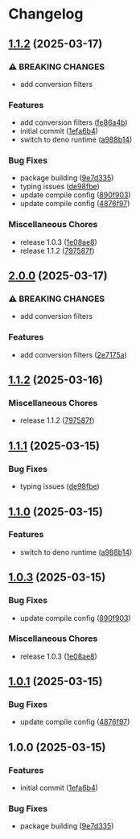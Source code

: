# Changelog

## [1.1.2](https://github.com/jake-walker/workout-converter/compare/v2.0.0...v1.1.2) (2025-03-17)


### ⚠ BREAKING CHANGES

* add conversion filters

### Features

* add conversion filters ([fe86a4b](https://github.com/jake-walker/workout-converter/commit/fe86a4b0b9e20c3ce2598bd67889bd3735a8a28c))
* initial commit ([1efa6b4](https://github.com/jake-walker/workout-converter/commit/1efa6b4b1b4b11cbf1da38f20965d03e4a00abe7))
* switch to deno runtime ([a988b14](https://github.com/jake-walker/workout-converter/commit/a988b142afc3f85967b2a9b273e06096cede17ad))


### Bug Fixes

* package building ([9e7d335](https://github.com/jake-walker/workout-converter/commit/9e7d3352da71e6454a583bbab98b5bfc6b51b4eb))
* typing issues ([de98fbe](https://github.com/jake-walker/workout-converter/commit/de98fbe4d1a8dbc6efbcd9f42a530023161faec1))
* update compile config ([890f903](https://github.com/jake-walker/workout-converter/commit/890f903cdf823abe079880d581342beb1ee84e26))
* update compile config ([4876f97](https://github.com/jake-walker/workout-converter/commit/4876f97008c1c3a5691b1af74ce28beaa87f1ad3))


### Miscellaneous Chores

* release 1.0.3 ([1e08ae8](https://github.com/jake-walker/workout-converter/commit/1e08ae877f9a4fda4e91e8649dd0a26b8782824d))
* release 1.1.2 ([797587f](https://github.com/jake-walker/workout-converter/commit/797587f035ea39c3f10387482de434ded0885541))

## [2.0.0](https://github.com/jake-walker/workout-converter/compare/v1.1.2...v2.0.0) (2025-03-17)


### ⚠ BREAKING CHANGES

* add conversion filters

### Features

* add conversion filters ([2e7175a](https://github.com/jake-walker/workout-converter/commit/2e7175a16410e29295d2c8bc6b85232319c354c7))

## [1.1.2](https://github.com/jake-walker/workout-converter/compare/v1.1.1...v1.1.2) (2025-03-16)


### Miscellaneous Chores

* release 1.1.2 ([797587f](https://github.com/jake-walker/workout-converter/commit/797587f035ea39c3f10387482de434ded0885541))

## [1.1.1](https://github.com/jake-walker/workout-converter/compare/v1.1.0...v1.1.1) (2025-03-15)


### Bug Fixes

* typing issues ([de98fbe](https://github.com/jake-walker/workout-converter/commit/de98fbe4d1a8dbc6efbcd9f42a530023161faec1))

## [1.1.0](https://github.com/jake-walker/workout-converter/compare/v1.0.3...v1.1.0) (2025-03-15)


### Features

* switch to deno runtime ([a988b14](https://github.com/jake-walker/workout-converter/commit/a988b142afc3f85967b2a9b273e06096cede17ad))

## [1.0.3](https://github.com/jake-walker/workout-converter/compare/v1.0.1...v1.0.3) (2025-03-15)


### Bug Fixes

* update compile config ([890f903](https://github.com/jake-walker/workout-converter/commit/890f903cdf823abe079880d581342beb1ee84e26))


### Miscellaneous Chores

* release 1.0.3 ([1e08ae8](https://github.com/jake-walker/workout-converter/commit/1e08ae877f9a4fda4e91e8649dd0a26b8782824d))

## [1.0.1](https://github.com/jake-walker/workout-converter/compare/v1.0.0...v1.0.1) (2025-03-15)


### Bug Fixes

* update compile config ([4876f97](https://github.com/jake-walker/workout-converter/commit/4876f97008c1c3a5691b1af74ce28beaa87f1ad3))

## 1.0.0 (2025-03-15)


### Features

* initial commit ([1efa6b4](https://github.com/jake-walker/workout-converter/commit/1efa6b4b1b4b11cbf1da38f20965d03e4a00abe7))


### Bug Fixes

* package building ([9e7d335](https://github.com/jake-walker/workout-converter/commit/9e7d3352da71e6454a583bbab98b5bfc6b51b4eb))
